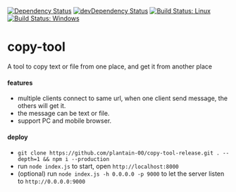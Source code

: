 [![Dependency Status](https://david-dm.org/plantain-00/copy-tool.svg)](https://david-dm.org/plantain-00/copy-tool)
[![devDependency Status](https://david-dm.org/plantain-00/copy-tool/dev-status.svg)](https://david-dm.org/plantain-00/copy-tool#info=devDependencies)
[![Build Status: Linux](https://travis-ci.org/plantain-00/copy-tool.svg?branch=master)](https://travis-ci.org/plantain-00/copy-tool)
[![Build Status: Windows](https://ci.appveyor.com/api/projects/status/github/plantain-00/copy-tool?branch=master&svg=true)](https://ci.appveyor.com/project/plantain-00/copy-tool/branch/master)

# copy-tool
A tool to copy text or file from one place, and get it from another place

#### features

+ multiple clients connect to same url, when one client send message, the others will get it.
+ the message can be text or file.
+ support PC and mobile browser.

#### deploy

+ `git clone https://github.com/plantain-00/copy-tool-release.git . --depth=1 && npm i --production`
+ run `node index.js` to start, open `http://localhost:8000`
+ (optional) run `node index.js -h 0.0.0.0 -p 9000` to let the server listen to `http://0.0.0.0:9000`
